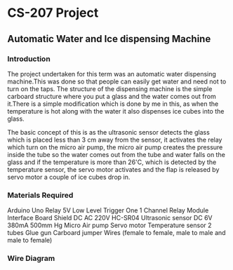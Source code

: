 # CS-207 Project

## Automatic Water and Ice dispensing Machine

### Introduction

The project undertaken for this term was an automatic water dispensing machine.This was done so that people can easily get water and need not to turn on the taps. The structure of the dispensing machine is the simple carboard structure where you put a glass and the water comes out from it.There is a simple modification which is done by me in this, as when the temperature is hot along with the water it also dispenses ice cubes into the glass. 

The basic concept of this is as the ultrasonic sensor detects the glass which is placed less than 3 cm away from the sensor, it activates the relay which turn on the micro air pump, the micro air pump creates the pressure inside the tube so the water comes out from the tube and water falls on the glass and if the temperature is more than 26'C, which is detected by the temperature sensor, the servo motor activates and the flap is released by servo motor a couple of ice cubes drop in.  

### Materials Required
 
Arduino Uno
Relay 5V Low Level Trigger One 1 Channel Relay Module Interface Board Shield DC AC 220V
HC-SR04 Ultrasonic sensor
DC 6V 380mA 500mm Hg Micro Air pump 
Servo motor 
Temperature sensor 
2 tubes
Glue gun
Carboard 
jumper Wires (female to female, male to male and male to female)


### Wire Diagram







